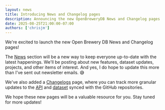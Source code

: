 ```yaml
---
layout: news
title: Introducing News and Changelog pages
description: Announcing the new OpenBreweryDB News and Changelog pages.
date: 2025-08-25T21:00:00-07:00
authors: ['chrisjm']
---
```


We're excited to launch the new Open Brewery DB News and Changelog pages!

The [News](/news) section will be a new way to keep everyone up-to-date with the latest happenings. We'll be posting about new features, dataset updates, projects, and other items of interest. And yes, I do hope to update this more than I've sent out newsletter emails. 😅

We've also added a [Changelogs](/changelogs) page, where you can track more granular updates to the [API](https://github.com/openbrewerydb/openbrewerydb-laravel-api/) and [dataset](https://github.com/openbrewerydb/openbrewerydb) synced with the GitHub repositories.

We hope these new pages will be a valuable resource for you. Stay tuned for more updates!
